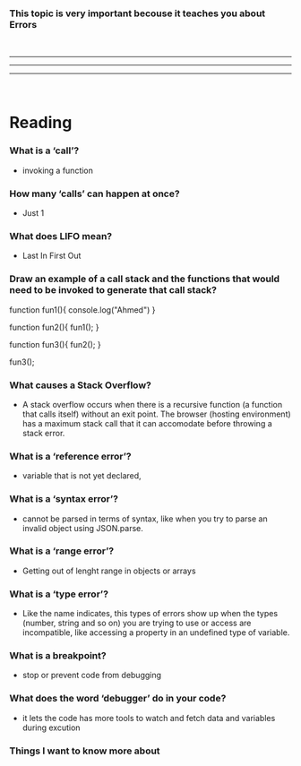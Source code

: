 
### This topic is very important becouse it teaches you about Errors

<br>
<hr><hr><hr>
<br>

# Reading


### What is a ‘call’?
- invoking a function 

### How many ‘calls’ can happen at once?
- Just 1 

### What does LIFO mean?
- Last In First Out

### Draw an example of a call stack and the functions that would need to be invoked to generate that call stack?
function fun1(){
    console.log("Ahmed")
}

function fun2(){
  fun1();
}

function fun3(){
  fun2();
}

fun3();


### What causes a Stack Overflow?
- A stack overflow occurs when there is a recursive function (a function that calls itself) without an exit point. The browser (hosting environment) has a maximum stack call that it can accomodate before throwing a stack error.

### What is a ‘reference error’?
-  variable that is not yet declared, 

### What is a ‘syntax error’?
-  cannot be parsed in terms of syntax, like when you try to parse an invalid object using JSON.parse.

### What is a ‘range error’?
- Getting out of lenght range in objects or arrays

### What is a ‘type error’?
- Like the name indicates, this types of errors show up when the types (number, string and so on) you are trying to use or access are incompatible, like accessing a property in an undefined type of variable.

### What is a breakpoint?
- stop or prevent code from debugging

### What does the word ‘debugger’ do in your code?
- it lets the code has more tools to watch and fetch data and variables during excution


### Things I want to know more about
